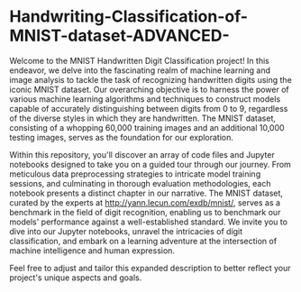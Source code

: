 # Handwriting-Classification-of-MNIST-dataset-ADVANCED-
Welcome to the MNIST Handwritten Digit Classification project! In this endeavor, we delve into the fascinating realm of machine learning and image analysis to tackle the task of recognizing handwritten digits using the iconic MNIST dataset. Our overarching objective is to harness the power of various machine learning algorithms and techniques to construct models capable of accurately distinguishing between digits from 0 to 9, regardless of the diverse styles in which they are handwritten. The MNIST dataset, consisting of a whopping 60,000 training images and an additional 10,000 testing images, serves as the foundation for our exploration.

Within this repository, you'll discover an array of code files and Jupyter notebooks designed to take you on a guided tour through our journey. From meticulous data preprocessing strategies to intricate model training sessions, and culminating in thorough evaluation methodologies, each notebook presents a distinct chapter in our narrative. The MNIST dataset, curated by the experts at http://yann.lecun.com/exdb/mnist/, serves as a benchmark in the field of digit recognition, enabling us to benchmark our models' performance against a well-established standard. We invite you to dive into our Jupyter notebooks, unravel the intricacies of digit classification, and embark on a learning adventure at the intersection of machine intelligence and human expression.

Feel free to adjust and tailor this expanded description to better reflect your project's unique aspects and goals.




